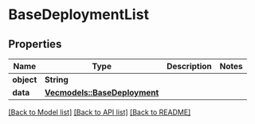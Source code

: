 # BaseDeploymentList

## Properties

Name | Type | Description | Notes
------------ | ------------- | ------------- | -------------
**object** | **String** |  | 
**data** | [**Vec<models::BaseDeployment>**](BaseDeployment.md) |  | 

[[Back to Model list]](../README.md#documentation-for-models) [[Back to API list]](../README.md#documentation-for-api-endpoints) [[Back to README]](../README.md)


